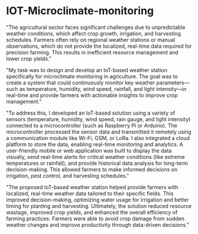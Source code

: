 # IOT-Microclimate-monitoring

"The agricultural sector faces significant challenges due to unpredictable weather conditions, which affect crop growth, irrigation, and harvesting schedules. Farmers often rely on regional weather stations or manual observations, which do not provide the localized, real-time data required for precision farming. This results in inefficient resource management and lower crop yields."

"My task was to design and develop an IoT-based weather station specifically for microclimate monitoring in agriculture. The goal was to create a system that could continuously monitor key weather parameters—such as temperature, humidity, wind speed, rainfall, and light intensity—in real-time and provide farmers with actionable insights to improve crop management."

"To address this, I developed an IoT-based solution using a variety of sensors (temperature, humidity, wind speed, rain gauge, and light intensity) connected to a microcontroller (such as Raspberry Pi or Arduino). The microcontroller processed the sensor data and transmitted it remotely using a communication module like Wi-Fi, GSM, or LoRa.
I also integrated a cloud platform to store the data, enabling real-time monitoring and analytics. A user-friendly mobile or web application was built to display the data visually, send real-time alerts for critical weather conditions (like extreme temperatures or rainfall), and provide historical data analysis for long-term decision-making. This allowed farmers to make informed decisions on irrigation, pest control, and harvesting schedules."

"The proposed IoT-based weather station helped provide farmers with localized, real-time weather data tailored to their specific fields. This improved decision-making, optimizing water usage for irrigation and better timing for planting and harvesting. Ultimately, the solution reduced resource wastage, improved crop yields, and enhanced the overall efficiency of farming practices. Farmers were able to avoid crop damage from sudden weather changes and improve productivity through data-driven decisions."
